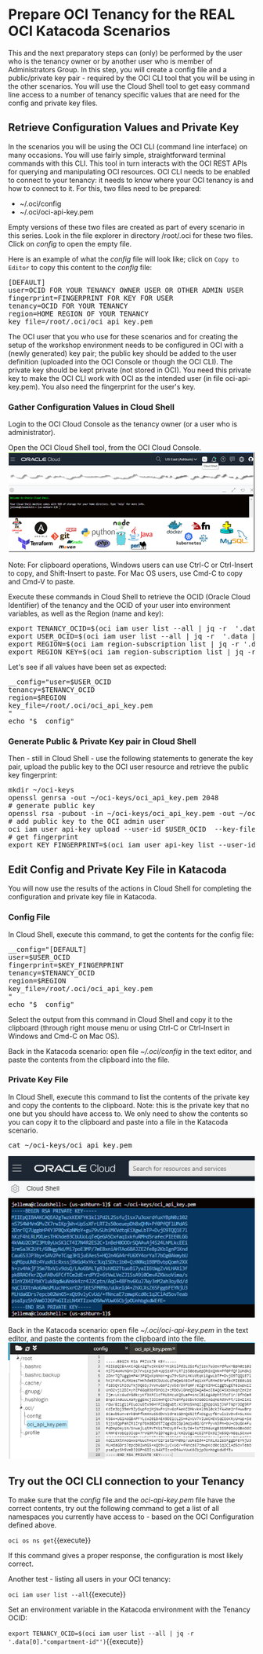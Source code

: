 # Prepare OCI Tenancy for the REAL OCI Katacoda Scenarios

This and the next preparatory steps can (only) be performed by the user who is the tenancy owner or by another user who is member of Administrators Group. In this step, you will create a config file and a public/private key pair - required by the OCI CLI tool that you will be using in the other scenarios. You will use the Cloud Shell tool to get easy command line access to a number of tenancy specific values that are need for the config and private key files.

## Retrieve Configuration Values and Private Key
In the scenarios you will be using the OCI CLI (command line interface) on many occasions. You will use fairly simple, straightforward terminal commands with this CLI. This tool in turn interacts with the OCI REST APIs for querying and manipulating OCI resources. OCI CLI needs to be enabled to connect to your tenancy: it needs to know where your OCI tenancy is and how to connect to it. For this, two files need to be prepared:
* ~/.oci/config 
* ~/.oci/oci-api-key.pem

Empty versions of these two files are created as part of every scenario in this series. Look in the file explorer in directory /root/.oci for these two files. Click on *config* to open the empty file.

Here is an example of what the *config* file will look like; click on `Copy to Editor` to copy this content to the *config* file:

<pre class="file" data-filename="config" data-target="append">
[DEFAULT]
user=OCID FOR YOUR TENANCY OWNER USER OR OTHER ADMIN USER
fingerprint=FINGERPRINT FOR KEY FOR USER
tenancy=OCID FOR YOUR TENANCY
region=HOME REGION OF YOUR TENANCY
key_file=/root/.oci/oci_api_key.pem
</pre>

The OCI user that you who use for these scenarios and for creating the setup of the workshop environment needs to be configured in OCI with a (newly generated) key pair; the public key should be added to the user definition (uploaded into the OCI Console or though the OCI CLI). The private key should be kept private (not stored in OCI). You need this private key to make the OCI CLI work with OCI as the intended user (in file oci-api-key.pem). You also need the fingerprint for the user's key.

### Gather Configuration Values in Cloud Shell

Login to the OCI Cloud Console as the tenancy owner (or a user who is administrator). 

Open the OCI Cloud Shell tool, from the OCI Cloud Console.
![](assets/cloud-shell.png)

Note: For clipboard operations, Windows users can use Ctrl-C or Ctrl-Insert to copy, and Shift-Insert to paste. For Mac OS users, use Cmd-C to copy and Cmd-V to paste.

Execute these commands in Cloud Shell to retrieve the OCID (Oracle Cloud Identifier) of the tenancy and the OCID of your user into environment variables, as well as the Region (name and key):
<pre class="file" data-target="clipboard">
export TENANCY_OCID=$(oci iam user list --all | jq -r  '.data[0]."compartment-id"') 
export USER_OCID=$(oci iam user list --all | jq -r  '.data |sort_by(."time-created")| .[0]."id"')
export REGION=$(oci iam region-subscription list | jq -r '.data[0]."region-name"')
export REGION_KEY=$(oci iam region-subscription list | jq -r '.data[0]."region-key"')
</pre>

Let's see if all values have been set as expected:

<pre class="file" data-target="clipboard">
__config="user=$USER_OCID
tenancy=$TENANCY_OCID
region=$REGION
key_file=/root/.oci/oci_api_key.pem
"
echo "$__config"
</pre>

### Generate Public & Private Key pair in Cloud Shell

Then - still in Cloud Shell - use the following statements to generate the key pair, upload the public key to the OCI user resource and retrieve the public key fingerprint:

<pre class="file" data-target="clipboard">
mkdir ~/oci-keys
openssl genrsa -out ~/oci-keys/oci_api_key.pem 2048
# generate public key
openssl rsa -pubout -in ~/oci-keys/oci_api_key.pem -out ~/oci-keys/oci_api_key_public.pem
# add public key to the OCI admin user
oci iam user api-key upload --user-id $USER_OCID  --key-file ~/oci-keys/oci_api_key_public.pem
# get fingerprint
export KEY_FINGERPRINT=$(oci iam user api-key list --user-id  $USER_OCID  | jq -r '.data[0]."fingerprint"')
</pre>


## Edit Config and Private Key File in Katacoda
You will now use the results of the actions in Cloud Shell for completing the configuration and private key file in Katacoda.

### Config File
In Cloud Shell, execute this command, to get the contents for the config file:

<pre class="file" data-target="clipboard">
__config="[DEFAULT]
user=$USER_OCID
fingerprint=$KEY_FINGERPRINT
tenancy=$TENANCY_OCID
region=$REGION
key_file=/root/.oci/oci_api_key.pem
"
echo "$__config"
</pre>

Select the output from this command in Cloud Shell and copy it to the clipboard (through right mouse menu or using Ctrl-C or Ctrl-Insert in Windows and Cmd-C on Mac OS).

Back in the Katacoda scenario: open file *~/.oci/config* in the text editor, and paste the contents from the clipboard into the file.

### Private Key File
In Cloud Shell, execute this command to list the contents of the private key and copy the contents to the clipboard. Note: this is the private key that no one but you should have access to. We only need to show the contents so you can copy it to the clipboard and paste into a file in the Katacoda scenario.

<pre class="file" data-target="clipboard">
cat ~/oci-keys/oci_api_key.pem
</pre>

![](assets/copy-private-key.png)

Back in the Katacoda scenario: open file *~/.oci/oci-api-key.pem* in the text editor, and paste the contents from the clipboard into the file.
![](assets/paste-private-key-to-katacoda.png)

## Try out the OCI CLI connection to your Tenancy
To make sure that the *config* file and the *oci-api-key.pem* file have the correct contents, try out the following command to get a list of all namespaces you currently have access to - based on the OCI Configuration defined above.

`oci os ns get`{{execute}} 

If this command gives a proper response, the configuration is most likely correct.

Another test - listing all users in your OCI tenancy:

`oci iam user list --all`{{execute}}

Set an environment variable in the Katacoda environment with the Tenancy OCID:

`export TENANCY_OCID=$(oci iam user list --all | jq -r  '.data[0]."compartment-id"')`{{execute}}